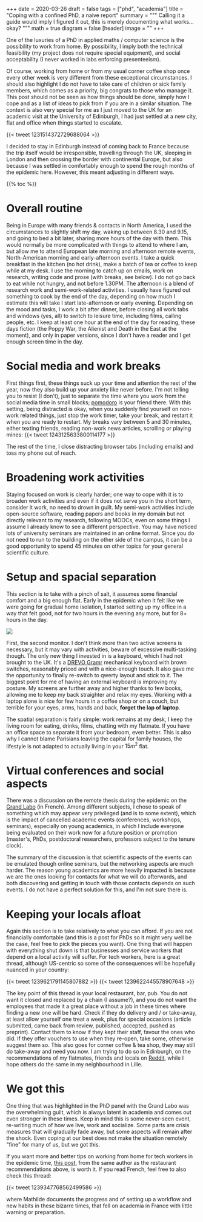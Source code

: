 +++
date = 2020-03-26
draft = false
tags = ["phd", "academia"]
title = "Coping with a confined PhD, a naive report"
summary = """
Calling it a guide would imply I figured it out, this is merely documenting what works... okay?
"""
math = true
diagram = false
[header]
image = ""
+++

One of the luxuries of a PhD in applied maths / computer science is the
possibility to work from home. By possibility, I imply both the technical
feasibility (my project does not require special equipment), and social
acceptability (I never worked in labs enforcing presenteeism).

Of course, working from home or from my usual corner coffee shop once every other week
is very different from these exceptional circumstances.
I should also highlight I do not have to take care of children or sick family members,
which comes as a priority, big congrats to those who manage it. This post should not
be seen as how things should be done, simply how I cope and as a list of ideas
to pick from if you are in a similar situation. The context is also very
special for me as I just moved to the UK for an academic visit at the University
of Edinburgh, I had just settled at a new city, flat and office when things
started to escalate.

{{< tweet 1231514372729688064 >}}

I decided to stay in Edinburgh instead of coming back to France because the trip
itself would be irresponsible, travelling through the UK, sleeping in London and
then crossing the border with continental Europe, but also because I was settled
in comfortably enough to spend the rough months of the epidemic here.
However, this meant adjusting in different ways.

{{% toc %}}


# Overall routine

Being in Europe with many friends & contacts in North America, I used the
circumstances to slightly shift my day, waking up between 8.30 and 9.15, and
going to bed a bit later, sharing more hours of the day with them. This would
normally be more complicated with things to attend to where I am, but allow me
to attend European late morning and afternoon remote events, North-American
morning and early-afternoon events. I take a quick breakfast in the kitchen
(no hot drink), make a batch of tea or coffee to keep while at my desk. I use
the morning to catch up on emails, work on research, writing code and prose
(with breaks, see below). I do not go back to eat while not hungry, and not before 1.30PM.
The afternoon is a blend of research work and semi-work-related activities.
I usually have figured out something to cook by the end of the day, depending on
how much I estimate this will take I start late-afternoon or early evening.
Depending on the mood and tasks, I work a bit after dinner, before closing all
work tabs and windows (yes, all) to switch to leisure time, including films,
calling people, etc. I keep at least one hour at the end of the day for reading,
these days fiction (the Poppy War, the Alienist and Death in the East at the moment),
and only in paper versions, since I don't have a reader and I get enough screen
time in the day.

# Social media and work breaks

First things first, these things suck up your time and attention the rest of the
year, now they also build up your anxiety like never before. I'm not telling you
to resist (I don't), just to separate the time where you work from the social
media time in small blocks; [pomodoro](https://en.wikipedia.org/wiki/Pomodoro_Technique)
is your friend there. With this setting, being distracted is okay, when you
suddenly find yourself on non-work related things, just stop the work timer,
take your break, and restart it when you are ready to restart.
My breaks vary between 5 and 30 minutes, either texting friends, reading
non-work news articles, scrolling or playing mines:
{{< tweet 1243125633800114177 >}}

The rest of the time, I close distracting browser tabs (including emails) and
toss my phone out of reach.

# Broadening work activities

Staying focused on work is clearly harder; one way to cope with it is to broaden
work activities and even if it does not serve you in the short term, consider it
work, no need to drown in guilt. My semi-work activities include open-source software,
reading papers and books in my domain but not directly relevant to my research,
following MOOCs, even on some things I assume I already know to see a different
perspective. You may have noticed lots of university seminars are maintained
in an online format. Since you do not need to run to the building on the other
side of the campus, it can be a good opportunity to spend 45 minutes on other
topics for your general scientific culture.

# Setup and spacial separation

This section is to take with a pinch of salt, it assumes some financial comfort
and a big enough flat. Early in the epidemic when it felt like we were going for
gradual home isolation, I started setting up my office in a way that felt good,
not for two hours in the evening any more, but for 8+ hours in the day.

![](/img/posts/office.jpg)

First, the second monitor.
I don't think more than two active screens is necessary, but it may vary with
activities, beware of excessive multi-tasking though.
The only new thing I invested in is a keyboard,
which I had not brought to the UK. It's a [DREVO Gramr](https://www.drevo.net/product/keyboard/gramr)
mechanical keyboard with brown switches, reasonably priced and with a nice-enough
touch. It also gave me the opportunity to finally re-switch to qwerty layout and stick to it.
The biggest point for me of having an external keyboard is improving my posture.
My screens are further away and higher thanks to few books, allowing me to keep
my back straighter and relax my eyes.
Working with a laptop alone is nice for few hours in a coffee shop or on a couch,
but terrible for your eyes, arms, hands and back, **forget the lap of laptop**.

The spatial separation is fairly simple: work remains at my desk, I keep the
living room for eating, drinks, films, chatting with my flatmate. If you have an
office space to separate it from your bedroom, even better. This is also why I
cannot blame Parisians leaving the capital for family houses, the lifestyle is
not adapted to actually living in your $15m^2$ flat.

# Virtual conferences and social aspects

There was a discussion on the remote thesis during the epidemic on the
[Grand Labo](https://www.grandlabo.com/sos-telethese-continuer-sa-these-en-plein-confinement-coronavirus/) (in French).
Among different subjects, I chose to speak of something which may appear very
privileged (and is to some extent), which is the impact of cancelled academic
events (conferences, workshops, seminars), especially on young academics, in
which I include everyone being evaluated on their work now for a future position
or promotion (master's, PhDs, postdoctoral researchers, professors subject to
the tenure clock).

The summary of the discussion is that scientific aspects of
the events can be emulated though online seminars, but the networking aspects
are much harder. The reason young academics are more heavily impacted is because
we are the ones looking for contacts for what we will do afterwards, and both
discovering and getting in touch with those contacts depends on such events.
I do not have a perfect solution for this, and I'm not sure there is.

# Keeping your locals afloat

Again this section is to take relatively to what you can afford. If you are not
financially comfortable (and this is a post for PhDs so it might very well be the
case, feel free to pick the pieces you want). One thing that will happen with
everything shut down is that businesses and service workers that depend on a local
activity will suffer. For tech workers, here is a great thread, although
US-centric so some of the consequences will be hopefully nuanced in your country:

{{< tweet 1239621791145807882 >}}
{{< tweet 1239622445578907648 >}}

The key point of this thread is your local restaurant, bar, pub. You do not want
it closed and replaced by a chain (I assume?), and you do not want the employees
that made it a great place without a job in these times where finding a new one
will be hard. Check if they do delivery and / or take-away, at least allow yourself
one treat a week, plus for special occasions
(article submitted, came back from review, published, accepted, pushed as preprint).
Contact them to know if they kept their staff, favour the ones who did.
If they offer vouchers to use when they re-open, take some, otherwise suggest
them so. This also goes for corner coffee & tea shop, they may still do take-away
and need you now. I am trying to do so in Edinburgh, on the recommendations of my
flatmates, friends and locals on [Reddit](https://reddit.com/r/Edinburgh/),
while I hope others do the same in my neighbourhood in Lille.

# We got this

One thing that was highlighted in the PhD panel with the Grand Labo was the
overwhelming guilt, which is always latent in academia and comes out even stronger
in these times. Keep in mind this is some never-seen event, re-writing much of
how we live, work and socialize. Some parts are crisis measures that will gradually
fade away, but some aspects will remain after the shock. Even coping at our best
does not make the situation remotely "fine" for many of us, but we got this.

If you want more and better tips on working from home for tech workers in the epidemic time,
[this post](https://blog.alicegoldfuss.com/work-in-the-time-of-corona/), from the
same author as the restaurant recommendations above, is worth it.
If you read French, feel free to also check this thread:

{{< tweet 1239347768562499586 >}}

where Mathilde documents the progress and of setting up a workflow and new
habits in these bizarre times, that fell on academia in France with little warning
or preparation.
